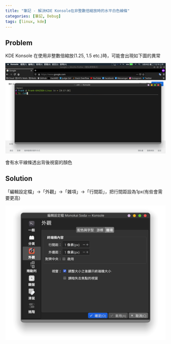 ```yaml
---
title: "筆記 - 解決KDE Konsole在非整數倍縮放時的水平白色線條"
categories: [筆記, Debug]
tags: [linux, kde]
---
```


## Problem

KDE Konsole 在使用非整數倍縮放(1.25, 1.5 etc.)時，可能會出現如下圖的異常

![konsole_glitch](/assets/post_pics/konsole_glitch.png)

會有水平線條透出背後視窗的顏色

## Solution

「編輯設定檔」&rarr;「外觀」&rarr;「雜項」&rarr;「行間距」，把行間距設為1px(有些會需要更高)

![solution](/assets/post_pics/konsole_glitch_solution.png)
